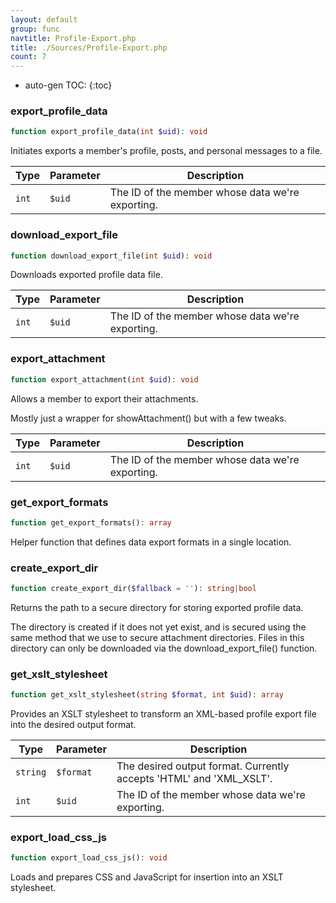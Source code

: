 ```yaml
---
layout: default
group: func
navtitle: Profile-Export.php
title: ./Sources/Profile-Export.php
count: 7
---
```

* auto-gen TOC:
{:toc}
### export_profile_data

```php
function export_profile_data(int $uid): void
```
Initiates exports a member's profile, posts, and personal messages to a file.



Type|Parameter|Description
---|---|---
`int`|`$uid`|The ID of the member whose data we're exporting.

### download_export_file

```php
function download_export_file(int $uid): void
```
Downloads exported profile data file.



Type|Parameter|Description
---|---|---
`int`|`$uid`|The ID of the member whose data we're exporting.

### export_attachment

```php
function export_attachment(int $uid): void
```
Allows a member to export their attachments.

Mostly just a wrapper for showAttachment() but with a few tweaks.

Type|Parameter|Description
---|---|---
`int`|`$uid`|The ID of the member whose data we're exporting.

### get_export_formats

```php
function get_export_formats(): array
```
Helper function that defines data export formats in a single location.



### create_export_dir

```php
function create_export_dir($fallback = ''): string|bool
```
Returns the path to a secure directory for storing exported profile data.

The directory is created if it does not yet exist, and is secured using the
same method that we use to secure attachment directories. Files in this
directory can only be downloaded via the download_export_file() function.

### get_xslt_stylesheet

```php
function get_xslt_stylesheet(string $format, int $uid): array
```
Provides an XSLT stylesheet to transform an XML-based profile export file
into the desired output format.



Type|Parameter|Description
---|---|---
`string`|`$format`|The desired output format. Currently accepts 'HTML' and 'XML_XSLT'.
`int`|`$uid`|The ID of the member whose data we're exporting.

### export_load_css_js

```php
function export_load_css_js(): void
```
Loads and prepares CSS and JavaScript for insertion into an XSLT stylesheet.



